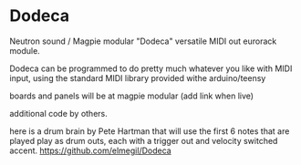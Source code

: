 # Dodeca
Neutron sound / Magpie modular "Dodeca" versatile MIDI out eurorack module.

Dodeca can be programmed to do pretty much whatever you like with MIDI input, using the 
standard MIDI library provided withe arduino/teensy

boards and panels will be at magpie modular (add link when live)

additional code by others.

here is a drum brain by Pete Hartman 
that will use the first 6 notes that are played play as drum outs, 
each with a trigger out and velocity switched accent.
https://github.com/elmegil/Dodeca
